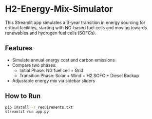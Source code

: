 
# H2-Energy-Mix-Simulator

This Streamlit app simulates a 3-year transition in energy sourcing for critical facilities, starting with NG-based fuel cells and moving towards renewables and hydrogen fuel cells (SOFCs).

## Features

- Simulate annual energy cost and carbon emissions
- Compare two phases:
  - Initial Phase: NG fuel cell + Grid
  - Transition Phase: Solar + Wind + H2 SOFC + Diesel Backup
- Adjustable energy mix via sidebar sliders

## How to Run

```bash
pip install -r requirements.txt
streamlit run app.py
```
